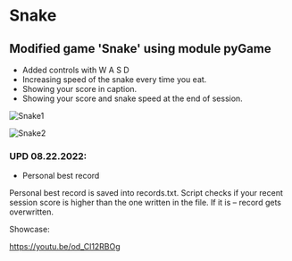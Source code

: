 # Snake
## Modified game 'Snake' using module pyGame
* Added controls with W A S D
* Increasing speed of the snake every time you eat.
* Showing your score in caption.
* Showing your score and snake speed at the end of session.

![Snake1](https://user-images.githubusercontent.com/32687696/185805410-64724afa-df10-4a41-b1e0-d7ae05ffcd19.png)

![Snake2](https://user-images.githubusercontent.com/32687696/185853182-22a6343a-ebb6-4607-83b6-4f7276df5dae.png)

### UPD 08.22.2022:
* Personal best record

Personal best record is saved into records.txt. Script checks if your recent session score is higher than the one written in the file. If it is – record gets overwritten.


Showcase: 

https://youtu.be/od_Cl12RBOg
